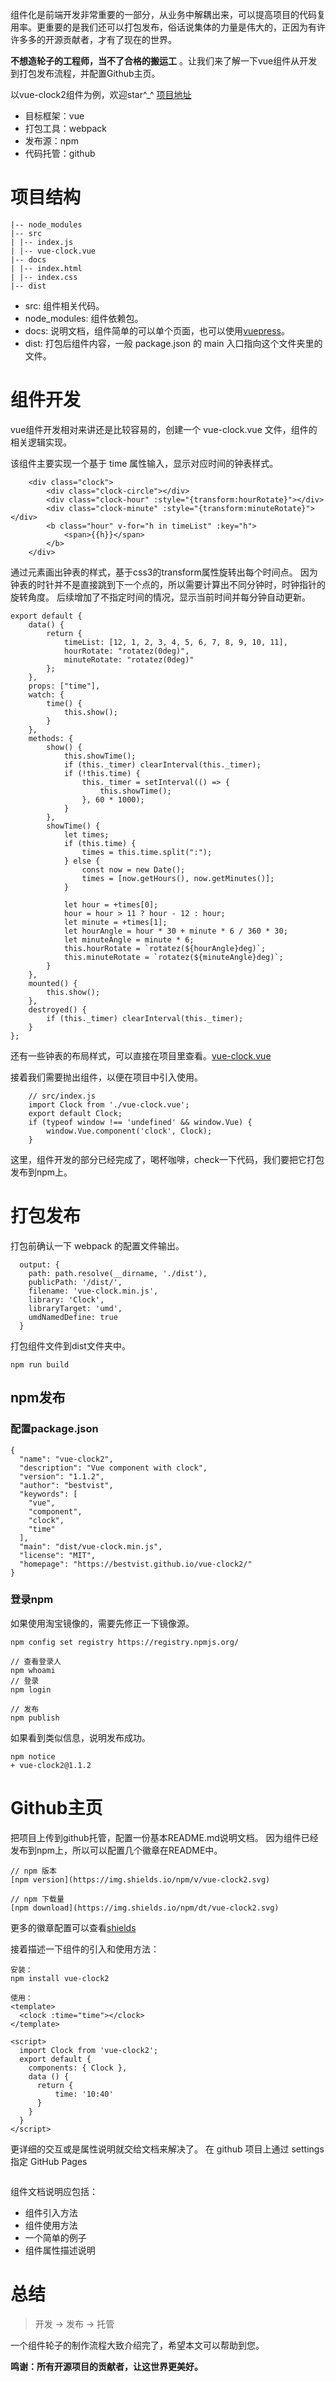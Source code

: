 组件化是前端开发非常重要的一部分，从业务中解耦出来，可以提高项目的代码复用率。更重要的是我们还可以打包发布，俗话说集体的力量是伟大的，正因为有许许多多的开源贡献者，才有了现在的世界。

**不想造轮子的工程师，当不了合格的搬运工** 。让我们来了解一下vue组件从开发到打包发布流程，并配置Github主页。

以vue-clock2组件为例，欢迎star^_^ [项目地址](https://github.com/bestvist/vue-clock2)

* 目标框架：vue
* 打包工具：webpack
* 发布源：npm
* 代码托管：github

# 项目结构

```
|-- node_modules
|-- src
| |-- index.js
| |-- vue-clock.vue
|-- docs
| |-- index.html
| |-- index.css
|-- dist
```

* src: 组件相关代码。
* node_modules: 组件依赖包。
* docs: 说明文档，组件简单的可以单个页面，也可以使用[vuepress](https://www.vuepress.cn/)。
* dist: 打包后组件内容，一般 package.json 的 main 入口指向这个文件夹里的文件。

# 组件开发

vue组件开发相对来讲还是比较容易的，创建一个 vue-clock.vue 文件，组件的相关逻辑实现。

该组件主要实现一个基于 time 属性输入，显示对应时间的钟表样式。

```
    <div class="clock">
        <div class="clock-circle"></div>
        <div class="clock-hour" :style="{transform:hourRotate}"></div>
        <div class="clock-minute" :style="{transform:minuteRotate}"></div>
        <b class="hour" v-for="h in timeList" :key="h">
            <span>{{h}}</span>
        </b>
    </div>
```

通过元素画出钟表的样式，基于css3的transform属性旋转出每个时间点。
因为钟表的时针并不是直接跳到下一个点的，所以需要计算出不同分钟时，时钟指针的旋转角度。
后续增加了不指定时间的情况，显示当前时间并每分钟自动更新。

```
export default {
    data() {
        return {
            timeList: [12, 1, 2, 3, 4, 5, 6, 7, 8, 9, 10, 11],
            hourRotate: "rotatez(0deg)",
            minuteRotate: "rotatez(0deg)"
        };
    },
    props: ["time"],
    watch: {
        time() {
            this.show();
        }
    },
    methods: {
        show() {
            this.showTime();
            if (this._timer) clearInterval(this._timer);
            if (!this.time) {
                this._timer = setInterval(() => {
                    this.showTime();
                }, 60 * 1000);
            }
        },
        showTime() {
            let times;
            if (this.time) {
                times = this.time.split(":");
            } else {
                const now = new Date();
                times = [now.getHours(), now.getMinutes()];
            }

            let hour = +times[0];
            hour = hour > 11 ? hour - 12 : hour;
            let minute = +times[1];
            let hourAngle = hour * 30 + minute * 6 / 360 * 30;
            let minuteAngle = minute * 6;
            this.hourRotate = `rotatez(${hourAngle}deg)`;
            this.minuteRotate = `rotatez(${minuteAngle}deg)`;
        }
    },
    mounted() {
        this.show();
    },
    destroyed() {
        if (this._timer) clearInterval(this._timer);
    }
};
```

还有一些钟表的布局样式，可以直接在项目里查看。[vue-clock.vue](https://github.com/bestvist/vue-clock2/blob/master/src/vue-clock.vue)

接着我们需要抛出组件，以便在项目中引入使用。

```
    // src/index.js
    import Clock from './vue-clock.vue';
    export default Clock;
    if (typeof window !== 'undefined' && window.Vue) {
        window.Vue.component('clock', Clock);
    }

```

这里，组件开发的部分已经完成了，喝杯咖啡，check一下代码，我们要把它打包发布到npm上。

# 打包发布

打包前确认一下 webpack 的配置文件输出。

```
  output: {
    path: path.resolve(__dirname, './dist'),
    publicPath: '/dist/',
    filename: 'vue-clock.min.js',
    library: 'Clock',
    libraryTarget: 'umd',
    umdNamedDefine: true
  }
```

打包组件文件到dist文件夹中。

```
npm run build
```

## npm发布

### 配置package.json

```
{
  "name": "vue-clock2",
  "description": "Vue component with clock",
  "version": "1.1.2",
  "author": "bestvist",
  "keywords": [
    "vue",
    "component",
    "clock",
    "time"
  ],
  "main": "dist/vue-clock.min.js",
  "license": "MIT",
  "homepage": "https://bestvist.github.io/vue-clock2/"
}
```

### 登录npm
如果使用淘宝镜像的，需要先修正一下镜像源。

```
npm config set registry https://registry.npmjs.org/
```

```
// 查看登录人
npm whoami
// 登录
npm login

// 发布
npm publish
```

如果看到类似信息，说明发布成功。
```
npm notice
+ vue-clock2@1.1.2
```

# Github主页

把项目上传到github托管，配置一份基本README.md说明文档。
因为组件已经发布到npm上，所以可以配置几个徽章在README中。

```
// npm 版本
[npm version](https://img.shields.io/npm/v/vue-clock2.svg)

// npm 下载量
[npm download](https://img.shields.io/npm/dt/vue-clock2.svg)
```

更多的徽章配置可以查看[shields](https://shields.io/#/)

接着描述一下组件的引入和使用方法：

```
安装：
npm install vue-clock2

使用：
<template>
  <clock :time="time"></clock>
</template>

<script>
  import Clock from 'vue-clock2';
  export default {
    components: { Clock },
    data () {
      return {
          time: '10:40'
      }
    }
  }
</script>
```

更详细的交互或是属性说明就交给文档来解决了。
在 github 项目上通过 settings 指定 GitHub Pages

![]()

组件文档说明应包括：

* 组件引入方法
* 组件使用方法
* 一个简单的例子
* 组件属性描述说明

# 总结

> 开发 -> 发布 -> 托管

一个组件轮子的制作流程大致介绍完了，希望本文可以帮助到您。

**鸣谢：所有开源项目的贡献者，让这世界更美好。**
